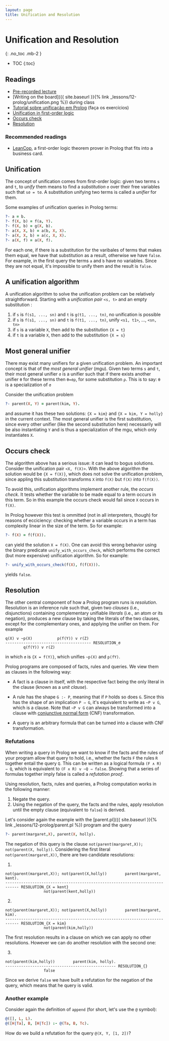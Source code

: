 ```yaml
---
layout: page
title: Unification and Resolution
---
```


# Unification and Resolution
{: .no_toc .mb-2 }

- TOC
{:toc}

## Readings

- [Pre-recorded lecture](https://www.youtube.com/playlist?list=PLeIbBi3CwMZyH6P_Jboge8kSvUXUCeORz)
- [Writing on the board]({{ site.baseurl }}{% link _lessons/12-prolog/unification.png %}) during class
- [Tutorial sobre unificação em Prolog](http://www.amzi.com/AdventureInProlog/a10unif.php) (faça os exercícios)
- [Unification in first-order logic](https://en.wikipedia.org/wiki/Unification_(computer_science)#Syntactic_unification_of_first-order_terms)
- [Occurs check](https://en.wikipedia.org/wiki/Occurs_check)
- [Resolution](https://en.wikipedia.org/wiki/Resolution_(logic))

### Recommended readings

- [LeanCop](http://www.leancop.de/), a first-order logic theorem prover in
  Prolog that fits into a business card.

## Unification

The concept of unification comes from first-order logic: given two terms `s` and
`t`, to *unify* them means to find a *substitution* `σ` over their free
variables such that `sσ = tσ`. A substitution unifying two terms is called a
*unifier* for them.

Some examples of unification queries in Prolog terms:

``` prolog
?- a = b.
?- f(X, b) = f(a, Y).
?- f(X, b) = g(X, b).
?- a(X, X, b) = a(b, X, X).
?- a(X, X, b) = a(c, X, X).
?- a(X, f) = a(X, f).
```

For each one, if there is a substitution for the varibales of terms that makes
them equal, we have that substitution as a result, otherwise we have `false`.
For example, in the first query the terms `a` and `b` have no variables. Since
they are not equal, it's impossible to unify them and the result is `false`.

## A unification algorithm

A unification algorithm to solve the unification problem can be relatively
straightforward. Starting with a *unification pair* `<s, t>` and an empty substitution :

1. if `s` is `f(s1, ..., sn)` and `t` is `g(t1, ..., tn)`, no unification is possible
2. if `s` is `f(s1, ..., sn)` and `t` is `f(t1, ..., tn)`, unify `<s1, t1>`, ..., `<sn, tn>`
3. if `s` is a variable `X`, then add to the substitution `{X = t}`
4. if `t` is a variable `X`, then add to the substitution `{X = s}`

## Most general unifier

There may exist many unifiers for a given unification problem. An important
concept is that of the *most general unifier* (mgu). Given two terms `s` and
`t`, their most general unifier `σ` is a unifier such that if there exists
another unifier `θ` for these terms then `θ=σρ`, for some substitution `ρ`. This is to say: `θ` is a specialization of `σ`

Consider the unification problem

``` prolog
?- parent(X, Y) = parent(kim, Y).
```

and assume it has these two solutions: `{X = kim}` and `{X = kim, Y = holly}` in
the current context. The most general unifier is the first substitution, since
every other unifier (like the second substitution here) necessarily will be also
instantiating `Y` and is thus a specialization of the mgu, which only
instantiates `X`.

## Occurs check

The algorithm above has a serious issue: it can lead to bogus
solutions. Consider the unification pair `<X, f(X)>`. With the above algorithm
the solution would be `{X = f(X)}`, which does not solve the unification
problem, since appling this substitution transforms `X` into `f(X)` but `f(X)`
into `f(f(X))`.

To avoid this, unification algorithms implement another rule, the *occurs
check*. It tests whether the variable to be made equal to a term occurs in this
term. So in this example the occurs check would fail since `X` occurs in `f(X)`.

In Prolog however this test is ommitted (not in all interpreters, though) for
reasons of ecciciency: checking whether a variable occurs in a term has
complexity linear in the size of the term. So for example:

``` prolog
?- f(X) = f(f(X)).
```

can yield the solution `X = f(X)`. One can avoid this wrong behavior using the
binary predicate `unify_with_occurs_check`, which performs the correct (but more
expensive) unification algorithm. So for example:

``` prolog
?- unify_with_occurs_check(f(X), f(f(X))).
```

yields `false`.

## Resolution

The other central component of how a Prolog program runs is
*resolution*. Resolution is an inference rule such that, given two *clauses*
(i.e., disjunctions) containing complementary unifiable *literals* (i.e., an
atom or its negation), produces a new clause by taking the literals of the two
clauses, except for the complementary ones, and applying the unifier on
them. For example


```
q(X) v ~p(X)           p(f(Y)) v r(Z)
-------------------------------------- RESOLUTION_σ
        q(f(Y)) v r(Z)
```
in which `σ` is `{X = f(Y)}`, which unifies `~p(X)` and `p(fY)`.

Prolog programs are composed of facts, rules and queries. We view them as
clauses in the following way:

- A fact is a clause in itself, with the respective fact being the only literal
  in the clause (known as a *unit clause*).

- A rule has the shape `G :- P`, meaning that if `P` holds so does `G`. Since
  this has the shape of an implication `P ⇒ G`, it's equivalent to write as `~P
  v G`, which is a clause. Note that `~P v G` can always be transformed into a
  clause with [conjunctive normal
  form](https://en.wikipedia.org/wiki/Conjunctive_normal_form) (CNF)
  transformation.

- A query is an arbitrary formula that can be turned into a clause with CNF
  transformation.

### Refutations

When writing a query in Prolog we want to know if the facts and the rules of
your program allow that query to hold, i.e., whether the facts `F` the rules `R`
together entail the query `Q`. This can be written as a logical formula `(F ∧ R)
⇒ Q`, which is equivalent to `(F ∧ R) v ~Q ⇒ false`. Showing that a series of
formulas together imply false is called a *refutation proof*.

Using resolution, facts, rules and queries, a Prolog computation works in the
following manner:

1. Negate the query.
2. Using the negation of the query, the facts and the rules, apply resolution
   until the empty clause (equivalent to `false`) is derived.

Let's consider again the example with the [parent.pl]({{ site.baseurl }}{% link
_lessons/12-prolog/parent.pl %}) program and the query

``` prolog
?- parent(margaret,X), parent(X, holly).
```

The negation of this query is the clause `not(parent(margaret,X)); not(parent(X,
holly))`. Considering the first literal `not(parent(margaret,X))`, there are two candidate resolutions:

1.
```
not(parent(margaret,X)); not(parent(X,holly))        parent(margaret, kent).
---------------------------------------------------------------------------- RESOLUTION_{X = kent}
                 not(parent(kent,holly))
```

2.
```
not(parent(margaret,X)); not(parent(X,holly))        parent(margaret, kim).
---------------------------------------------------------------------------- RESOLUTION_{X = kim}
                 not(parent(kim,holly))
```

The first resolution results in a clause on which we can apply no other
resolutions. However we can do another resolution with the second one:

3.
```
not(parent(kim,holly))        parent(kim, holly).
------------------------------------------------- RESOLUTION_{}
                 false
```

Since we derive `false` we have built a refutation for the negation of the
query, which means that he query is valid.

### Another example

Consider again the definition of `append` (for short, let's use the `@` symbol):

``` prolog
@([], L, L).
@([H|Ta], B, [H|Tc]) :- @(Ta, B, Tc).
```

How do we build a refutation for the query `@(X, Y, [1, 2])`?
